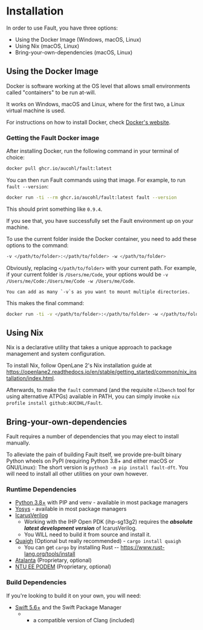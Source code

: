 # Installation

In order to use Fault, you have three options:

- Using the Docker Image (Windows, macOS, Linux)
- Using Nix (macOS, Linux)
- Bring-your-own-dependencies (macOS, Linux)

## Using the Docker Image

Docker is software working at the OS level that allows small environments called
"containers" to be run at-will.

It works on Windows, macOS and Linux, where for the first two, a Linux virtual
machine is used.

For instructions on how to install Docker, check
[Docker's website](https://docs.docker.com/install/).

### Getting the Fault Docker image

After installing Docker, run the following command in your terminal of choice:

```sh
docker pull ghcr.io/aucohl/fault:latest
```

You can then run Fault commands using that image. For example, to run
`fault --version`:

```sh
docker run -ti --rm ghcr.io/aucohl/fault:latest fault --version
```

This should print something like `0.9.4`.

If you see that, you have successfully set the Fault environment up on your
machine.

To use the current folder inside the Docker container, you need to add these
options to the command:

```sh
-v </path/to/folder>:</path/to/folder> -w </path/to/folder>
```

Obviously, replacing `</path/to/folder>` with your current path. For example, if
your current folder is `/Users/me/Code`, your options would be
`-v /Users/me/Code:/Users/me/Code -w /Users/me/Code`.

```{tip}
You can add as many `-v`s as you want to mount multiple directories.
```

This makes the final command:

```sh
docker run -ti -v </path/to/folder>:</path/to/folder> -w </path/to/folder> --rm ghcr.io/aucohl/fault:latest fault --version
```

## Using Nix 

Nix is a declarative utility that takes a unique approach to package management
and system configuration.

To install Nix, follow OpenLane 2's Nix installation guide at
https://openlane2.readthedocs.io/en/stable/getting_started/common/nix_installation/index.html.

Afterwards, to make the `fault` command (and the requisite `nl2bench` tool for
using alternative ATPGs) available in PATH, you can simply invoke
`nix profile install github:AUCOHL/Fault`.

## Bring-your-own-dependencies

Fault requires a number of dependencies that you may elect to install manually.

To alleviate the pain of building Fault itself, we provide pre-built
binary Python wheels on PyPI (requiring Python 3.8+ and either macOS or
GNU/Linux): The short version is `python3 -m pip install fault-dft`. You will
need to install all other utilities on your own however.

### Runtime Dependencies

- [Python 3.8+](https://www.python.org/downloads/) with PIP and venv - available in most package managers
- [Yosys](https://github.com/yosyshq/yosys) - available in most package managers
- [IcarusVerilog](https://steveicarus.github.io/iverilog/usage/installation.html)
  - Working with the IHP Open PDK (ihp-sg13g2) requires the ***absolute latest development version*** of IcarusVerilog.
  - You WILL need to build it from source and install it.
- [Quaigh](https://github.com/coloquinte/quaigh) (Optional but really recommended) - `cargo install quaigh`
  - You can get `cargo` by installing Rust -- https://www.rust-lang.org/tools/install
- [Atalanta](https://github.com/hsluoyz/atalanta) (Proprietary, optional)
- [NTU EE PODEM](https://github.com/donn/VLSI-Testing) (Proprietary, optional)

### Build Dependencies

If you're looking to build it on your own, you will need:

* [Swift 5.6+](https://swift.org) and the Swift Package Manager
  * + a compatible version of Clang (included)
